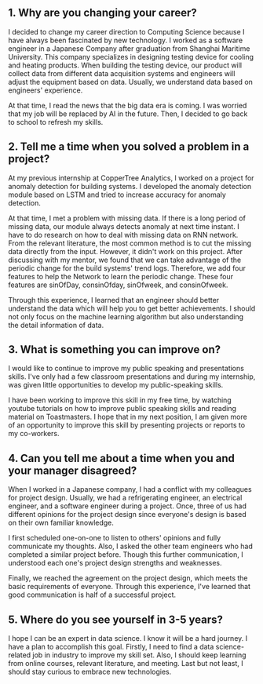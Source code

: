 ## 1. Why are you changing your career?
I decided to change my career direction to Computing Science because I have always been fascinated by new technology. I worked as a software engineer in a Japanese Company after graduation from Shanghai Maritime University. This company specializes in designing testing device for cooling and heating products. When building the testing device, our product will collect data from different data acquisition systems and engineers will adjust the equipment based on data. Usually, we understand data based on engineers' experience.

At that time, I read the news that the big data era is coming. I was worried that my job will be replaced by AI in the future. Then, I decided to go back to school to refresh my skills.



## 2. Tell me a time when you solved a problem in a project?
At my previous internship at CopperTree Analytics, I worked on a project for anomaly detection for building systems. I developed the anomaly detection module based on LSTM and tried to increase accuracy for anomaly detection.

At that time, I met a problem with missing data.  If there is a long period of missing data, our module always detects anomaly at next time instant. I have to do research on how to deal with missing data on RNN network. From the relevant literature, the most common method is to cut the missing data directly from the input. However, it didn't work on this project. After discussing with my mentor, we found that we can take advantage of the periodic change for the build systems' trend logs. Therefore, we add four features to help the Network to learn the periodic change. These four features are sinOfDay, consinOfday, sinOfweek, and consinOfweek.

Through this experience, I learned that an engineer should better understand the data which will help you to get better achievements. I should not only focus on the machine learning algorithm but also understanding the detail information of data.

## 3. What is something you can improve on?
I would like to continue to improve my public speaking and presentations skills. I've only had a few classroom presentations and during my internship, was given little opportunities to develop my public-speaking skills.

I have been working to improve this skill in my free time, by watching youtube tutorials on how to improve public speaking skills and reading material on Toastmasters. I hope that in my next position, I am given more of an opportunity to improve this skill by presenting projects or reports to my co-workers.

## 4. Can you tell me about a time when you and your manager disagreed?

When I worked in a Japanese company, I had a conflict with my colleagues for project design. Usually, we had a refrigerating engineer, an electrical engineer, and a software engineer during a project. Once, three of us had different opinions for the project design since everyone's design is based on their own familiar knowledge.

I first scheduled one-on-one to listen to others' opinions and fully communicate my thoughts. Also, I asked the other team engineers who had completed a similar project before. Though this further communication, I understood each one's project design strengths and weaknesses.

Finally, we reached the agreement on the project design, which meets the basic requirements of everyone. Through this experience, I've learned that good communication is half of a successful project.

## 5. Where do you see yourself in 3-5 years?
I hope I can be an expert in data science. I know it will be a hard journey. I have a plan to accomplish this goal.
Firstly, I need to find a data science-related job in industry to improve my skill set.
Also, I should keep learning from online courses, relevant literature, and meeting.
Last but not least, I should stay curious to embrace new technologies.
